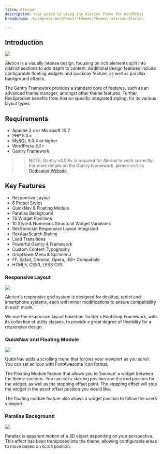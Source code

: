 ```yaml
---
title: Alerion
description: Your Guide to Using the Alerion Theme for WordPress
breadcrumb: /wordpress:WordPress/!themes:Themes/!alerion:Alerion

---
```


Introduction
-----

![][theme]

Alerion is a visually intense design, focusing on rich elements split into distinct sections to add depth to content. Additional design features include configurable floating widgets and quicknav feature, as well as parallax background effects.

The Gantry Framework provides a standard core of features, such as an advanced theme manager; amongst other theme features. Further, RokSprocket benefits from Alerion specific integrated styling, for its various layout types.

Requirements
-----

* Apache 2.x or Microsoft IIS 7
* PHP 5.3.x
* MySQL 5.0.4 or higher
* WordPress 3.2+
* Gantry Framework

>> NOTE: Gantry v4.0.8+ is required for Alerion to work correctly. For more details on the Gantry Framework, please visit its [Dedicated Website][gantry].

Key Features
-----

* Responsive Layout
* 6 Preset Styles
* QuickNav & Floating Module
* Parallax Background
* 76 Widget Positions
* 10 Style & Numerous Structural Widget Variations
* RokSprocket Responsive Layout Integrated
* RokAjaxSearch Styling
* Load Transitions
* Powerful Gantry 4 Framework
* Custom Content Typography
* DropDown Menu & Splitmenu
* FF, Safari, Chrome, Opera, IE8+ Compatible
* HTML5, CSS3, LESS CSS

### Responsive Layout

![][responsive]

Alerion's responsive grid system is designed for desktop, tablet and smartphone systems, each with minor modifications to ensure compatibility in each mode.

We use the responsive layout based on Twitter's Bootstrap Framework, with its collection of utility classes, to provide a great degree of flexibility for a responsive design.

### QuickNav and Floating Module

![][quicknav]

QuickNav adds a scrolling menu that follows your viewport as you scroll. You can set an icon with FontAwesome icon format.

The Floating Module feature that allows you to 'bounce' a widget between the theme sections. You can set a starting position and the end position for the widget, as well as the stopping offset point. The stopping offset will stop the widget in the exact offset position you would like.

The floating module feature also allows a widget position to follow the users viewport.

### Parallax Background

![][parallax]

Parallax is apparent motion of a 3D object depending on your perspective. This effect has been transposed into the theme, allowing configurable areas to move based on scroll position.

[gantry]: http://www.gantry-framework.org/
[gantry_install]: ../../start/gantry.md
[download]: http://www.rockettheme.com/wordpress-downloads/club/3516-alerion
[theme]: assets/Alerion2.jpeg
[responsive]: assets/responsive.jpg
[quicknav]: assets/quicknav.jpg
[parallax]: assets/parallax.jpg